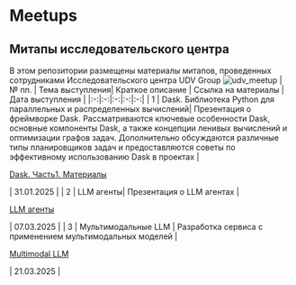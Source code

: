 # Meetups
## Митапы исследовательского центра
В этом репозитории размещены материалы митапов, проведенных сотрудниками Исследовательского центра UDV Group
![udv_meetup](https://github.com/user-attachments/assets/cac2aa28-c34e-4f90-91b3-0e6a9b34d817)
| № пп. | Тема выступления| Краткое описание |  Ссылка на материалы | Дата выступления |
|:-:|:-:|:-:|:-:|:-:|
| 1 | Dask. Библиотека Python для параллельных и распределенных вычислений| Презентация о фреймворке Dask. Рассматриваются ключевые особенности Dask, основные компоненты Dask, а также концепции ленивых вычислений и оптимизации графов задач. Дополнительно обсуждаются различные типы планировщиков задач и предоставляются советы по эффективному использованию Dask в проектах  | <p><a href="https://github.com/UDV-RnD/Meetups/tree/fec08dd487b1d6a99d5e29897b0c7027aff41d7b/Dask.Part%201"> Dask. Часть1. Материалы </a></p> | 31.01.2025 |
| 2 | LLM агенты| Презентация о LLM агентах  | <p><a href="https://github.com/UDV-RnD/Meetups/tree/main/LLM%20agents"> LLM агенты </a></p> | 07.03.2025 |
| 3 | Мультимодальные LLM | Разработка сервиса с применением мультимодальных моделей  | <p><a href="https://github.com/UDV-RnD/Meetups/tree/main/Multimodal%20LLM"> Multimodal LLM </a></p> | 21.03.2025 |




